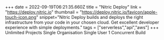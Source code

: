 +++
date = 2022-09-19T06:21:35.660Z
title = "Nitric Deploy"
link = "https://deploy.nitric.io"
thumbnail = "https://deploy.nitric.io/favicon/apple-touch-icon.png"
snippet="Nitric Deploy builds and deploys the right infrastructure from your code in your chosen cloud. Get excellent developer experience with simple deployments."
tags = ["serverless","api","aws"]
+++
Unlimited Projects
Single Organisation
Single User
1 Concurrent Build


